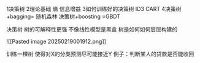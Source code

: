 1决策树
2理论基础 熵 信息增益 
3如何训练好的决策树 ID3 CART
4决策树+bagging= 随机森林
决策树+boosting  =GBDT



决策树
树的可解释性更强 不像线性模型是黑盒
树是如何如何层层构建的


![[Pasted image 20250219001912.png]]

训练一棵树 使得对X的分类预测尽可能接近Y
例子：判断某人的贷款是否能收回

